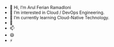 - 👋 Hi, I’m Arul Ferian Ramadloni
- 👀 I’m interested in Cloud / DevOps Engineering.
- 🌱 I’m currently learning Cloud-Native Technology.
- 💞️ 
- 📫 
- 😄 
- ⚡ 

<!---
arulferiandevops/arulferiandevops is a ✨ special ✨ repository because its `README.md` (this file) appears on your GitHub profile.
You can click the Preview link to take a look at your changes.
--->
